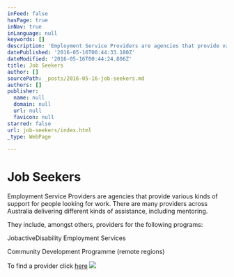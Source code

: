 ```yaml
---
inFeed: false
hasPage: true
inNav: true
inLanguage: null
keywords: []
description: 'Employment Service Providers are agencies that provide various kinds of support for people looking for work. There are many providers across Australia delivering different kinds of assistance, including mentoring.'
datePublished: '2016-05-16T00:44:33.180Z'
dateModified: '2016-05-16T00:44:24.806Z'
title: Job Seekers
author: []
sourcePath: _posts/2016-05-16-job-seekers.md
authors: []
publisher:
  name: null
  domain: null
  url: null
  favicon: null
starred: false
url: job-seekers/index.html
_type: WebPage

---
```

# Job Seekers

Employment Service Providers are agencies that provide various kinds of support for people looking for work. There are many providers across Australia delivering different kinds of assistance, including mentoring.

They include, amongst others, providers for the following programs:

JobactiveDisability Employment Services

Community Development Programme (remote regions)

To find a provider click [here][0]
![](https://the-grid-user-content.s3-us-west-2.amazonaws.com/194a0a47-f7f4-45d8-8c5e-86aede5afe17.jpg)

[0]: https://jobsearch.gov.au/serviceproviders/search?jsk=1